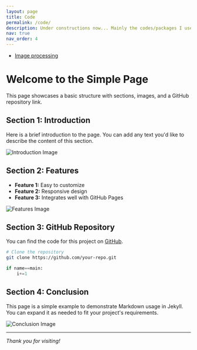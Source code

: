 ```yaml
---
layout: page
title: Code
permalink: /code/
description: Under constructions now... Mainly the codes/packages I use for analyses.
nav: true
nav_order: 4
---
```


- [Image processing](/code/code1/)

# Welcome to the Simple Page

This page showcases a basic structure with sections, images, and a GitHub repository link.

## Section 1: Introduction

Here is a brief introduction to the page. You can add any text you'd like to describe the content of this section.

![Introduction Image](/assets/img/introduction.jpg)

## Section 2: Features

- **Feature 1:** Easy to customize
- **Feature 2:** Responsive design
- **Feature 3:** Integrates well with GitHub Pages

![Features Image](/assets/img/features.jpg)

## Section 3: GitHub Repository

You can find the code for this project on [GitHub](https://github.com/your-repo).

```bash
# Clone the repository
git clone https://github.com/your-repo.git
```

```python
if name==main:
    i+=1
```

## Section 4: Conclusion

This page is a simple example to demonstrate Markdown usage in Jekyll. You can expand it as needed to fit your project's requirements.

![Conclusion Image](/assets/img/conclusion.jpg)

---

_Thank you for visiting!_

<!-- {% for snippet in site.data.code_snippets %}

  <div class="code-snippet">
    <h3>{{ snippet.title }}</h3>
    <p>{{ snippet.description }}</p>
    {% assign file_extension = snippet.file | split: '.' | last %}

    <pre><code class="language-{{ file_extension }}">
      {% include_relative assets/code/{{ snippet.file }} %}
    </code></pre>

  </div>
{% endfor %}

<script>
  document.addEventListener("DOMContentLoaded", function () {
    Prism.highlightAll();
  });
</script> -->

<!-- {% for snippet in site.data.code_snippets %}

<div class="code-snippet">
  <h3>{{ snippet.title }}</h3>
  <p>{{ snippet.description }}</p>
  <pre><code>{% include_relative assets/code/{{ snippet.file }} %}</code></pre>
</div>
{% endfor %} -->
